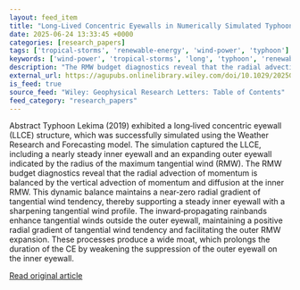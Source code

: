 ```yaml
---
layout: feed_item
title: "Long‐Lived Concentric Eyewalls in Numerically Simulated Typhoon Lekima (2019)"
date: 2025-06-24 13:33:45 +0000
categories: [research_papers]
tags: ['tropical-storms', 'renewable-energy', 'wind-power', 'typhoon']
keywords: ['wind-power', 'tropical-storms', 'long', 'typhoon', 'renewable-energy', 'concentric', 'lived']
description: "The RMW budget diagnostics reveal that the radial advection of momentum is balanced by the vertical advection of momentum and diffusion at the inner RMW"
external_url: https://agupubs.onlinelibrary.wiley.com/doi/10.1029/2025GL116192?af=R
is_feed: true
source_feed: "Wiley: Geophysical Research Letters: Table of Contents"
feed_category: "research_papers"
---
```


Abstract Typhoon Lekima (2019) exhibited a long‐lived concentric eyewall (LLCE) structure, which was successfully simulated using the Weather Research and Forecasting model. The simulation captured the LLCE, including a nearly steady inner eyewall and an expanding outer eyewall indicated by the radius of the maximum tangential wind (RMW). The RMW budget diagnostics reveal that the radial advection of momentum is balanced by the vertical advection of momentum and diffusion at the inner RMW. This dynamic balance maintains a near‐zero radial gradient of tangential wind tendency, thereby supporting a steady inner eyewall with a sharpening tangential wind profile. The inward‐propagating rainbands enhance tangential winds outside the outer eyewall, maintaining a positive radial gradient of tangential wind tendency and facilitating the outer RMW expansion. These processes produce a wide moat, which prolongs the duration of the CE by weakening the suppression of the outer eyewall on the inner eyewall.

[Read original article](https://agupubs.onlinelibrary.wiley.com/doi/10.1029/2025GL116192?af=R)
